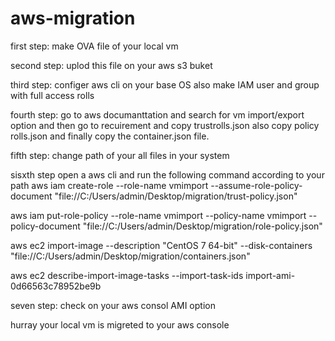 # aws-migration

first step:
make  OVA file of your local vm

second step:
uplod this file on your aws s3 buket

third step:
configer aws cli on your base OS also make IAM user and group with full access rolls

fourth step:
go to aws documanttation and search for vm import/export option
and then go to recuirement and copy trustrolls.json also copy policy rolls.json and finally copy the container.json file.

fifth step:
change path of your all files in your system

sisxth step
open a aws cli and run the following command according to your path 
aws iam create-role --role-name vmimport --assume-role-policy-document "file://C:/Users/admin/Desktop/migration/trust-policy.json"

aws iam put-role-policy --role-name vmimport --policy-name vmimport --policy-document "file://C:/Users/admin/Desktop/migration/role-policy.json"

aws ec2 import-image --description "CentOS 7 64-bit" --disk-containers "file://C:/Users/admin/Desktop/migration/containers.json"

aws ec2 describe-import-image-tasks --import-task-ids import-ami-0d66563c78952be9b

seven step:
check on your aws consol AMI option   

hurray your local vm is migreted to your aws console
